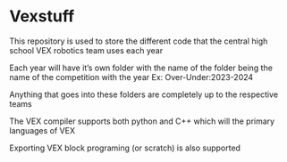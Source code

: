 # Vexstuff
This repository is used to store the different code that the central high school VEX robotics team uses each year

Each year will have it’s own folder with the name of the folder being the name of the competition with the year Ex: Over-Under:2023-2024 

Anything that goes into these folders are completely up to the respective teams 

The VEX compiler supports both python and C++ which will the primary languages of VEX

Exporting VEX block programing (or scratch) is also supported

